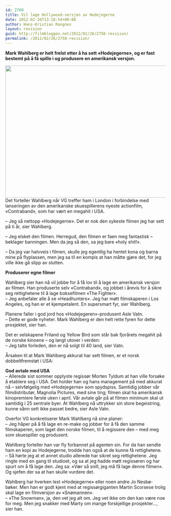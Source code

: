 ```yaml
---
id: 2760
title: Vil lage Hollywood-versjon av Hodejegerne
date: 2012-02-26T13:18:54+00:00
author: Hans-Kristian Rangnes
layout: revision
guid: http://filmbloggen.net/2012/02/26/2758-revision/
permalink: /2012/02/26/2758-revision/
---
```

**Mark Wahlberg er helt frelst etter å ha sett «Hodejegerne», og er fast bestemt på å få spille i og produsere en amerikansk versjon.** <!--more-->

  
<a href="http://filmbloggen.net/?attachment_id=2759" rel="attachment wp-att-2759"><img class="alignnone size-large wp-image-2759" src="http://filmbloggen.net/wp-content/uploads//2012/02/mark-wahlberg-poster-56b1b-620x414.jpg" alt="" width="620" height="414" /></a>  
Det forteller Wahlberg når VG treffer ham i London i forbindelse med lanseringen av den amerikanske skuespillerens nyeste actionfilm, «Contraband», som har vært en megahit i USA.

&#8211; Jeg så nettopp «Hodejegerne». Det er nok den sykeste filmen jeg har sett på ti år, sier Wahlberg.

&#8211; Jeg elsket den filmen. Herregud, den filmen er faen meg fantastisk &#8211; beklager banningen. Men da jeg så den, sa jeg bare «holy shit!».

&#8211; Da jeg var halvveis i filmen, skulle jeg egentlig ha hentet kona og barna mine på flyplassen, men jeg sa til en kompis at han måtte gjøre det, for jeg ville ikke gå slipp av slutten.

**Produserer egne filmer**

Wahlberg sier han nå vil jobbe for å få lov til å lage en amerikansk versjon av filmen. Han produserte selv «Contraband», og jobbet i årevis for å sikre seg rettighetene til å lage boksefilmen «The Fighter».  
&#8211; Jeg anbefaler alle å se «Headhunters». Jeg har møtt filmskaperen i Los Angeles, og han er et kjempetalent. En supersmart fyr, sier Wahlberg.

Planene faller i god jord hos «Hodejegeren»-produsent Asle Vatn.  
&#8211; Dette er gode nyheter. Mark Wahlberg er den helt rette fyren for dette prosjektet, sier han.

Det er selskapene Friland og Yellow Bird som står bak fjorårets megahit på de norske kinoene &#8211; og langt utover i verden:  
&#8211; Jeg talte forleden, den er nå solgt til 40 land, sier Vatn.

Årsaken til at Mark Wahlberg akkurat har sett filmen, er et norsk dobbeltfremstøt i USA:

**God avtale med USA**  
&#8211; Allerede sist sommer opplyste regissør Morten Tyldum at han ville forsøke å etablere seg i USA. Det holder han og hans management på med akkurat nå &#8211; selvfølgelig med «Hodejegerne» som spydspiss. Samtidig jobber vår filmdistributør, Magnolia Pictures, med sine ting; filmen skal ha amerikansk kinopremiere første uken i april. Vår avtale går på at filmen minimum skal ut samtidig i 25 sentrale byer. At Wahlberg nå uttrykker sin store begeistring, kunne sånn sett ikke passet bedre, sier Asle Vatn.

Overfor VG konkretiserer Mark Wahlberg nå sine planer:  
&#8211; Jeg håper på å få lage en re-make og jobber for å få den samme filmskaperen, som laget den norske filmen, til å regissere den &#8211; med meg som skuespiller og produsent.

Wahlberg forteller han var fly forbannet på agenten sin. For da han sendte ham en kopi av Hodejegerne, trodde han også at de kunne få rettighetene.  
&#8211; Så hørte jeg at et annet studio allerede har sikret seg rettighetene. Jeg ringte med en gang til studioet, og sa at jeg hadde møtt regissøren og har spurt om å få lage den. Jeg sa: «Vær så snill, jeg må få lage denne filmen». Og sjefen der sa at han skulle vurdere det.

Wahlberg har hverken lest «Hodejegerne» eller noen andre Jo Nesbø-bøker. Men han er godt kjent med at regissørgiganten Martin Scorsese trolig skal lage en filmversjon av «Snømannen».  
&#8211; «The Snowman», ja, den vet jeg alt om. Jeg vet ikke om den kan være noe for meg. Men jeg snakker med Marty om mange forskjellige prosjekter&#8230;, sier han.